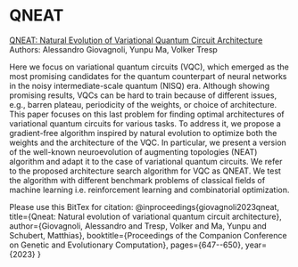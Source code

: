 # QNEAT
[QNEAT: Natural Evolution of Variational Quantum Circuit Architecture
](https://arxiv.org/abs/2304.06981)
Authors: Alessandro Giovagnoli, Yunpu Ma, Volker Tresp

Here we focus on variational quantum circuits (VQC), which emerged as the most promising candidates for the quantum counterpart of neural networks in the noisy intermediate-scale quantum (NISQ) era. Although showing promising results, VQCs can be hard to train because of different issues, e.g., barren plateau, periodicity of the weights, or choice of architecture. This paper focuses on this last problem for finding optimal architectures of variational quantum circuits for various tasks. To address it, we propose a gradient-free algorithm inspired by natural evolution to optimize both the weights and the architecture of the VQC. In particular, we present a version of the well-known neuroevolution of augmenting topologies (NEAT) algorithm and adapt it to the case of variational quantum circuits. We refer to the proposed architecture search algorithm for VQC as QNEAT. We test the algorithm with different benchmark problems of classical fields of machine learning i.e. reinforcement learning and combinatorial optimization.

Please use this BitTex for citation:
@inproceedings{giovagnoli2023qneat,
  title={Qneat: Natural evolution of variational quantum circuit architecture},
  author={Giovagnoli, Alessandro and Tresp, Volker and Ma, Yunpu and Schubert, Matthias},
  booktitle={Proceedings of the Companion Conference on Genetic and Evolutionary Computation},
  pages={647--650},
  year={2023}
}
